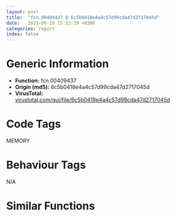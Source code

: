 ```yaml
---
layout: post
title:  "fcn.00409437 @ 6c5b0418e4a4c57d99cda47d2717045d"
date:   2021-09-10 15:52:19 +0300
categories: report
index: false
---
```


# Generic Information
- **Function:** fcn.00409437
- **Origin (md5):** 6c5b0418e4a4c57d99cda47d2717045d
- **VirusTotal:** [virustotal.com/gui/file/6c5b0418e4a4c57d99cda47d2717045d][virustotal_ref]

# Code Tags
<span class="tag" id="MEMORY">MEMORY</span>


# Behaviour Tags
<span class="bhv-tag" id="na">N/A</span>

# Similar Functions
<script type="text/javascript" src="https://www.gstatic.com/charts/loader.js"></script>
<script type="text/javascript">

    google.charts.load('current', {'packages':['corechart']});
    google.charts.setOnLoadCallback(drawChart);

    function drawChart() {
    var data = new google.visualization.DataTable();
        data.addColumn('number', 'X');
        data.addColumn('number', 'Y');
        data.addColumn({type: 'string', role: 'tooltip', 'p': {'html': true}});
        data.addColumn({'type': 'string', 'role': 'style'});
        
        data.addRows([
    [92.9554443359375, -95.44447326660156, '<b><a href="/report/fcn.00409437@6c5b0418e4a4c57d99cda47d2717045d">fcn.00409437</a><br>@6c5b0418e4a4c57d99cda47d2717045d</b><br>push 0xc<br>push 0x435168<br>call fcn.004107bc<br>mov esi, dword[ebp+8]<br>test esi, esi<br>je 0x4094bf<br>cmp dword[0x439d80], 3<br>jne 0x409496<br>push 4<br>call fcn.00412be9<br>pop ecx<br>and dword[ebp-4], 0<br>push esi<br>call fcn.00412c62<br>pop ecx<br>mov dword[ebp-0x1c], eax<br>test eax, eax<br>je 0x409476<br>push esi<br>push eax<br>call fcn.00412c8d<br>pop ecx<br>pop ecx<br>mov dword[ebp-4], 0xfffffffe<br>call fcn.0040948d<br>cmp dword[ebp-0x1c], 0<br>jne 0x4094bf<br>push dword[ebp+8]<br>jmp 0x409497<br>push esi<br>push 0<br>push dword[0x4395bc]<br>call dword[sym.imp.KERNEL32.dll_HeapFree]<br>test eax, eax<br>jne 0x4094bf<br>call fcn.0040dff7<br>mov esi, eax<br>call dword[sym.imp.KERNEL32.dll_GetLastError]<br>push eax<br>call fcn.0040dfbc<br>mov dword[esi], eax<br>pop ecx<br>call fcn.00410801<br>ret <br><eoc> ', 'point { fill-color: #e0440e; }'],
[-49.23756408691406, 40.511287689208984, '<b><a href="/report/fcn.0042911b@9964b63070116cfb2469e51850178af1">fcn.0042911b</a><br>@9964b63070116cfb2469e51850178af1</b><br>push 0xc<br>push 0x444750<br>call fcn.0042de50<br>mov esi, dword[ebp+8]<br>test esi, esi<br>je 0x4291a3<br>cmp dword[0x44a668], 3<br>jne 0x42917a<br>push 4<br>call fcn.0042e9dd<br>pop ecx<br>and dword[ebp-4], 0<br>push esi<br>call fcn.00433318<br>pop ecx<br>mov dword[ebp-0x1c], eax<br>test eax, eax<br>je 0x42915a<br>push esi<br>push eax<br>call fcn.00433348<br>pop ecx<br>pop ecx<br>mov dword[ebp-4], 0xfffffffe<br>call fcn.00429171<br>cmp dword[ebp-0x1c], 0<br>jne 0x4291a3<br>push dword[ebp+8]<br>jmp 0x42917b<br>push esi<br>push 0<br>push dword[0x44a2b4]<br>call dword[sym.imp.KERNEL32.dll_HeapFree]<br>test eax, eax<br>jne 0x4291a3<br>call fcn.0042c32b<br>mov esi, eax<br>call dword[sym.imp.KERNEL32.dll_GetLastError]<br>push eax<br>call fcn.0042c2e9<br>mov dword[esi], eax<br>pop ecx<br>call fcn.0042de95<br>ret <br><eoc> ', 'null'],
[4.334063529968262, 0.9521152377128601, '<b><a href="/report/fcn.00404e6f@e38ba004520fa1a86a35b63e8d5843ef">fcn.00404e6f</a><br>@e38ba004520fa1a86a35b63e8d5843ef</b><br>push 0xc<br>push 0x40b5d0<br>call fcn.004037c4<br>mov esi, dword[ebp+8]<br>test esi, esi<br>je 0x404ef7<br>cmp dword[0x40ea0c], 3<br>jne 0x404ece<br>push 4<br>call fcn.004054f0<br>pop ecx<br>and dword[ebp-4], 0<br>push esi<br>call fcn.0040622d<br>pop ecx<br>mov dword[ebp-0x1c], eax<br>test eax, eax<br>je 0x404eae<br>push esi<br>push eax<br>call fcn.00406258<br>pop ecx<br>pop ecx<br>mov dword[ebp-4], 0xfffffffe<br>call fcn.00404ec5<br>cmp dword[ebp-0x1c], 0<br>jne 0x404ef7<br>push dword[ebp+8]<br>jmp 0x404ecf<br>push esi<br>push 0<br>push dword[0x40d714]<br>call dword[sym.imp.KERNEL32.dll_HeapFree]<br>test eax, eax<br>jne 0x404ef7<br>call fcn.004023fe<br>mov esi, eax<br>call dword[sym.imp.KERNEL32.dll_GetLastError]<br>push eax<br>call fcn.004023c3<br>mov dword[esi], eax<br>pop ecx<br>call fcn.00403809<br>ret <br><eoc> ', 'null'],
[82.39280700683594, 86.15813446044922, '<b><a href="/report/fcn.0047799a@289859175c221b107317af7727d26c17">fcn.0047799a</a><br>@289859175c221b107317af7727d26c17</b><br>push 0xc<br>push 0x4b4348<br>call fcn.0047e1f4<br>mov esi, dword[ebp+8]<br>test esi, esi<br>je 0x477a22<br>cmp dword[0x4d2d94], 3<br>jne 0x4779f9<br>push 4<br>call fcn.00483825<br>pop ecx<br>and dword[ebp-4], 0<br>push esi<br>call fcn.00483deb<br>pop ecx<br>mov dword[ebp-0x1c], eax<br>test eax, eax<br>je 0x4779d9<br>push esi<br>push eax<br>call fcn.00483e1b<br>pop ecx<br>pop ecx<br>mov dword[ebp-4], 0xfffffffe<br>call fcn.004779f0<br>cmp dword[ebp-0x1c], 0<br>jne 0x477a22<br>push dword[ebp+8]<br>jmp 0x4779fa<br>push esi<br>push 0<br>push dword[0x4d2864]<br>call dword[sym.imp.KERNEL32.dll_HeapFree]<br>test eax, eax<br>jne 0x477a22<br>call fcn.0047beaf<br>mov esi, eax<br>call dword[sym.imp.KERNEL32.dll_GetLastError]<br>push eax<br>call fcn.0047be6d<br>mov dword[esi], eax<br>pop ecx<br>call fcn.0047e239<br>ret <br><eoc> ', 'null'],
[9.740138053894043, 76.46041107177734, '<b><a href="/report/fcn.1001427a@4c3818fdf32d89a09257dbc9d3e142ea">fcn.1001427a</a><br>@4c3818fdf32d89a09257dbc9d3e142ea</b><br>push 0xc<br>push 0x10030868<br>call fcn.1001584c<br>mov esi, dword[ebp+8]<br>test esi, esi<br>je 0x10014302<br>cmp dword[0x1004feb8], 3<br>jne 0x100142d9<br>push 4<br>call fcn.1001c69e<br>pop ecx<br>and dword[ebp-4], 0<br>push esi<br>call fcn.1001c717<br>pop ecx<br>mov dword[ebp-0x1c], eax<br>test eax, eax<br>je 0x100142b9<br>push esi<br>push eax<br>call fcn.1001c742<br>pop ecx<br>pop ecx<br>mov dword[ebp-4], 0xfffffffe<br>call fcn.100142d0<br>cmp dword[ebp-0x1c], 0<br>jne 0x10014302<br>push dword[ebp+8]<br>jmp 0x100142da<br>push esi<br>push 0<br>push dword[0x10036480]<br>call dword[sym.imp.KERNEL32.dll_HeapFree]<br>test eax, eax<br>jne 0x10014302<br>call fcn.10017b9f<br>mov esi, eax<br>call dword[sym.imp.KERNEL32.dll_GetLastError]<br>push eax<br>call fcn.10017b64<br>mov dword[esi], eax<br>pop ecx<br>call fcn.10015891<br>ret <br><eoc> ', 'null'],
[-53.042293548583984, -30.400175094604492, '<b><a href="/report/fcn.101006d7@89dc67d2f980e8488f97b1bf8cb24258">fcn.101006d7</a><br>@89dc67d2f980e8488f97b1bf8cb24258</b><br>push 0xc<br>push 0x10178160<br>call fcn.1010e37c<br>mov esi, dword[ebp+8]<br>test esi, esi<br>je 0x1010075f<br>cmp dword[0x102274b8], 3<br>jne 0x10100736<br>push 4<br>call fcn.1010f514<br>pop ecx<br>and dword[ebp-4], 0<br>push esi<br>call fcn.1010f547<br>pop ecx<br>mov dword[ebp-0x1c], eax<br>test eax, eax<br>je 0x10100716<br>push esi<br>push eax<br>call fcn.1010f577<br>pop ecx<br>pop ecx<br>mov dword[ebp-4], 0xfffffffe<br>call fcn.1010072d<br>cmp dword[ebp-0x1c], 0<br>jne 0x1010075f<br>push dword[ebp+8]<br>jmp 0x10100737<br>push esi<br>push 0<br>push dword[0x101b16f4]<br>call dword[sym.imp.KERNEL32.dll_HeapFree]<br>test eax, eax<br>jne 0x1010075f<br>call fcn.10105d26<br>mov esi, eax<br>call dword[sym.imp.KERNEL32.dll_GetLastError]<br>push eax<br>call fcn.10105ce4<br>mov dword[esi], eax<br>pop ecx<br>call fcn.1010e3c1<br>ret <br><eoc> ', 'null'],
[74.50749206542969, -31.186363220214844, '<b><a href="/report/fcn.0057250f@c60344b51fa39a329b92557d24ff7670">fcn.0057250f</a><br>@c60344b51fa39a329b92557d24ff7670</b><br>push 0xc<br>push 0x5e9018<br>call fcn.0057a7dc<br>mov esi, dword[ebp+8]<br>test esi, esi<br>je 0x572597<br>cmp dword[0x611708], 3<br>jne 0x57256e<br>push 4<br>call fcn.00580c54<br>pop ecx<br>and dword[ebp-4], 0<br>push esi<br>call fcn.00580c87<br>pop ecx<br>mov dword[ebp-0x1c], eax<br>test eax, eax<br>je 0x57254e<br>push esi<br>push eax<br>call fcn.00580cb7<br>pop ecx<br>pop ecx<br>mov dword[ebp-4], 0xfffffffe<br>call fcn.00572565<br>cmp dword[ebp-0x1c], 0<br>jne 0x572597<br>push dword[ebp+8]<br>jmp 0x57256f<br>push esi<br>push 0<br>push dword[0x60fd54]<br>call dword[sym.imp.KERNEL32.dll_HeapFree]<br>test eax, eax<br>jne 0x572597<br>call fcn.00575c5a<br>mov esi, eax<br>call dword[sym.imp.KERNEL32.dll_GetLastError]<br>push eax<br>call fcn.00575c18<br>mov dword[esi], eax<br>pop ecx<br>call fcn.0057a821<br>ret <br><eoc> ', 'null'],
[20.422887802124023, -57.5903434753418, '<b><a href="/report/fcn.0043a29e@46f6c2adf1fd4d1453ed312ca79dd9bf">fcn.0043a29e</a><br>@46f6c2adf1fd4d1453ed312ca79dd9bf</b><br>push 0xc<br>push 0x446ee0<br>call fcn.00438260<br>mov esi, dword[ebp+8]<br>test esi, esi<br>je 0x43a326<br>cmp dword[0x44a184], 3<br>jne 0x43a2fd<br>push 4<br>call fcn.004386b0<br>pop ecx<br>and dword[ebp-4], 0<br>push esi<br>call fcn.0043ba4d<br>pop ecx<br>mov dword[ebp-0x1c], eax<br>test eax, eax<br>je 0x43a2dd<br>push esi<br>push eax<br>call fcn.0043ba78<br>pop ecx<br>pop ecx<br>mov dword[ebp-4], 0xfffffffe<br>call fcn.0043a2f4<br>cmp dword[ebp-0x1c], 0<br>jne 0x43a326<br>push dword[ebp+8]<br>jmp 0x43a2fe<br>push esi<br>push 0<br>push dword[0x449e94]<br>call dword[sym.imp.KERNEL32.dll_HeapFree]<br>test eax, eax<br>jne 0x43a326<br>call fcn.00438897<br>mov esi, eax<br>call dword[sym.imp.KERNEL32.dll_GetLastError]<br>push eax<br>call fcn.0043885c<br>mov dword[esi], eax<br>pop ecx<br>call fcn.004382a5<br>ret <br><eoc> ', 'null'],
[31.524864196777344, -123.52296447753906, '<b><a href="/report/fcn.0040c0ab@de21a548b66aa6c0b17491b6a31e14fa">fcn.0040c0ab</a><br>@de21a548b66aa6c0b17491b6a31e14fa</b><br>push 0xc<br>push 0x446dc8<br>call fcn.0040fac8<br>mov esi, dword[ebp+8]<br>test esi, esi<br>je 0x40c133<br>cmp dword[0x44a55c], 3<br>jne 0x40c10a<br>push 4<br>call fcn.004145c0<br>pop ecx<br>and dword[ebp-4], 0<br>push esi<br>call fcn.004146dc<br>pop ecx<br>mov dword[ebp-0x1c], eax<br>test eax, eax<br>je 0x40c0ea<br>push esi<br>push eax<br>call fcn.00414707<br>pop ecx<br>pop ecx<br>mov dword[ebp-4], 0xfffffffe<br>call fcn.0040c101<br>cmp dword[ebp-0x1c], 0<br>jne 0x40c133<br>push dword[ebp+8]<br>jmp 0x40c10b<br>push esi<br>push 0<br>push dword[0x449c70]<br>call dword[sym.imp.KERNEL32.dll_HeapFree]<br>test eax, eax<br>jne 0x40c133<br>call fcn.00410c8f<br>mov esi, eax<br>call dword[sym.imp.KERNEL32.dll_GetLastError]<br>push eax<br>call fcn.00410c54<br>mov dword[esi], eax<br>pop ecx<br>call fcn.0040fb0d<br>ret <br><eoc> ', 'null'],
[-194.73968505859375, -41.06681442260742, '<b><a href="/report/fcn.459be31d@284c9c9722cef7520dddfe58806fd72f">fcn.459be31d</a><br>@284c9c9722cef7520dddfe58806fd72f</b><br>push 0xc<br>push 0x45a52a78<br>call fcn.459beb3c<br>mov esi, dword[ebp+8]<br>test esi, esi<br>je 0x459be3a5<br>cmp dword[0x45a6fa50], 3<br>jne 0x459be37c<br>push 4<br>call fcn.459c2e6e<br>pop ecx<br>and dword[ebp-4], 0<br>push esi<br>call fcn.459c2f8a<br>pop ecx<br>mov dword[ebp-0x1c], eax<br>test eax, eax<br>je 0x459be35c<br>push esi<br>push eax<br>call fcn.459c2fb5<br>pop ecx<br>pop ecx<br>mov dword[ebp-4], 0xfffffffe<br>call fcn.459be373<br>cmp dword[ebp-0x1c], 0<br>jne 0x459be3a5<br>push dword[ebp+8]<br>jmp 0x459be37d<br>push esi<br>push 0<br>push dword[0x45a6f6b4]<br>call dword[sym.imp.KERNEL32.dll_HeapFree]<br>test eax, eax<br>jne 0x459be3a5<br>call fcn.459c2c12<br>mov esi, eax<br>call dword[sym.imp.KERNEL32.dll_GetLastError]<br>push eax<br>call main<br>mov dword[esi], eax<br>pop ecx<br>call fcn.459beb81<br>ret <br><eoc> ', 'null'],
[-195.62899780273438, -1.9978636503219604, '<b><a href="/report/fcn.1000174e@dc3e2cdf680078d293de3e2d92ba613c">fcn.1000174e</a><br>@dc3e2cdf680078d293de3e2d92ba613c</b><br>push 0xc<br>push 0x1000ccb8<br>call fcn.10002f24<br>mov esi, dword[ebp+8]<br>test esi, esi<br>je 0x100017d6<br>cmp dword[0x1000fad8], 3<br>jne 0x100017ad<br>push 4<br>call fcn.1000337b<br>pop ecx<br>and dword[ebp-4], 0<br>push esi<br>call fcn.100033ae<br>pop ecx<br>mov dword[ebp-0x1c], eax<br>test eax, eax<br>je 0x1000178d<br>push esi<br>push eax<br>call fcn.100033de<br>pop ecx<br>pop ecx<br>mov dword[ebp-4], 0xfffffffe<br>call main<br>cmp dword[ebp-0x1c], 0<br>jne 0x100017d6<br>push dword[ebp+8]<br>jmp 0x100017ae<br>push esi<br>push 0<br>push dword[0x1000f4a4]<br>call dword[sym.imp.KERNEL32.dll_HeapFree]<br>test eax, eax<br>jne 0x100017d6<br>call fcn.100031ec<br>mov esi, eax<br>call dword[sym.imp.KERNEL32.dll_GetLastError]<br>push eax<br>call fcn.100031aa<br>mov dword[esi], eax<br>pop ecx<br>call fcn.10002f69<br>ret <br><eoc> ', 'null'],
[125.25994873046875, 25.400230407714844, '<b><a href="/report/fcn.0040454e@eb7f7fa38880dd66bab8caf5987e5b1a">fcn.0040454e</a><br>@eb7f7fa38880dd66bab8caf5987e5b1a</b><br>push 0xc<br>push 0x4211d0<br>call fcn.00401e90<br>mov esi, dword[ebp+8]<br>test esi, esi<br>je 0x4045d6<br>cmp dword[0x4b27bc], 3<br>jne 0x4045ad<br>push 4<br>call fcn.0040498a<br>pop ecx<br>and dword[ebp-4], 0<br>push esi<br>call fcn.00406575<br>pop ecx<br>mov dword[ebp-0x1c], eax<br>test eax, eax<br>je 0x40458d<br>push esi<br>push eax<br>call fcn.004065a5<br>pop ecx<br>pop ecx<br>mov dword[ebp-4], 0xfffffffe<br>call fcn.004045a4<br>cmp dword[ebp-0x1c], 0<br>jne 0x4045d6<br>push dword[ebp+8]<br>jmp 0x4045ae<br>push esi<br>push 0<br>push dword[0x4238dc]<br>call dword[sym.imp.KERNEL32.dll_HeapFree]<br>test eax, eax<br>jne 0x4045d6<br>call fcn.00401e44<br>mov esi, eax<br>call dword[sym.imp.KERNEL32.dll_GetLastError]<br>push eax<br>call fcn.00401e02<br>mov dword[esi], eax<br>pop ecx<br>call fcn.00401ed5<br>ret <br><eoc> ', 'null'],
[-35.05827713012695, -95.44391632080078, '<b><a href="/report/fcn.0043501a@7b00dd8f2abf54a73bfb09681334ff78">fcn.0043501a</a><br>@7b00dd8f2abf54a73bfb09681334ff78</b><br>push 0xc<br>push 0x461cc8<br>call fcn.0043968c<br>mov esi, dword[ebp+8]<br>test esi, esi<br>je 0x4350a2<br>cmp dword[0x46c694], 3<br>jne 0x435079<br>push 4<br>call fcn.0043acee<br>pop ecx<br>and dword[ebp-4], 0<br>push esi<br>call fcn.0043ad67<br>pop ecx<br>mov dword[ebp-0x1c], eax<br>test eax, eax<br>je 0x435059<br>push esi<br>push eax<br>call fcn.0043ad92<br>pop ecx<br>pop ecx<br>mov dword[ebp-4], 0xfffffffe<br>call fcn.00435070<br>cmp dword[ebp-0x1c], 0<br>jne 0x4350a2<br>push dword[ebp+8]<br>jmp 0x43507a<br>push esi<br>push 0<br>push dword[0x46aa8c]<br>call dword[sym.imp.KERNEL32.dll_HeapFree]<br>test eax, eax<br>jne 0x4350a2<br>call fcn.00439356<br>mov esi, eax<br>call dword[sym.imp.KERNEL32.dll_GetLastError]<br>push eax<br>call fcn.0043931b<br>mov dword[esi], eax<br>pop ecx<br>call fcn.004396d1<br>ret <br><eoc> ', 'null'],
[57.45963668823242, 26.14327621459961, '<b><a href="/report/fcn.00495a9c@279a61b1e76da49531f1f16fd1102a2d">fcn.00495a9c</a><br>@279a61b1e76da49531f1f16fd1102a2d</b><br>push 0xc<br>push 0x51e468<br>call fcn.00498d8c<br>mov esi, dword[ebp+8]<br>test esi, esi<br>je 0x495b24<br>cmp dword[0x5448e0], 3<br>jne 0x495afb<br>push 4<br>call fcn.004a1837<br>pop ecx<br>and dword[ebp-4], 0<br>push esi<br>call fcn.004a3ffc<br>pop ecx<br>mov dword[ebp-0x1c], eax<br>test eax, eax<br>je 0x495adb<br>push esi<br>push eax<br>call fcn.004a402c<br>pop ecx<br>pop ecx<br>mov dword[ebp-4], 0xfffffffe<br>call fcn.00495af2<br>cmp dword[ebp-0x1c], 0<br>jne 0x495b24<br>push dword[ebp+8]<br>jmp 0x495afc<br>push esi<br>push 0<br>push dword[0x543ef8]<br>call dword[sym.imp.KERNEL32.dll_HeapFree]<br>test eax, eax<br>jne 0x495b24<br>call fcn.00495b6c<br>mov esi, eax<br>call dword[sym.imp.KERNEL32.dll_GetLastError]<br>push eax<br>call fcn.00495b2a<br>mov dword[esi], eax<br>pop ecx<br>call fcn.00498dd1<br>ret <br><eoc> ', 'null'],
[140.39613342285156, -42.81700134277344, '<b><a href="/report/fcn.100223a2@481b545f5c18f2fce1caac67ddc419e8">fcn.100223a2</a><br>@481b545f5c18f2fce1caac67ddc419e8</b><br>push 0xc<br>push 0x1005d350<br>call fcn.100266b4<br>mov esi, dword[ebp+8]<br>test esi, esi<br>je 0x1002242a<br>cmp dword[0x100670d0], 3<br>jne 0x10022401<br>push 4<br>call fcn.10029565<br>pop ecx<br>and dword[ebp-4], 0<br>push esi<br>call fcn.10029681<br>pop ecx<br>mov dword[ebp-0x1c], eax<br>test eax, eax<br>je 0x100223e1<br>push esi<br>push eax<br>call fcn.100296ac<br>pop ecx<br>pop ecx<br>mov dword[ebp-4], 0xfffffffe<br>call fcn.100223f8<br>cmp dword[ebp-0x1c], 0<br>jne 0x1002242a<br>push dword[ebp+8]<br>jmp 0x10022402<br>push esi<br>push 0<br>push dword[0x100656dc]<br>call dword[sym.imp.KERNEL32.dll_HeapFree]<br>test eax, eax<br>jne 0x1002242a<br>call fcn.100235eb<br>mov esi, eax<br>call dword[sym.imp.KERNEL32.dll_GetLastError]<br>push eax<br>call fcn.100235b0<br>mov dword[esi], eax<br>pop ecx<br>call fcn.100266f9<br>ret <br><eoc> ', 'null'],

        ]);

    var options = {
        title: 'Similarity Plot',
        legend: 'none',
        colors: ['#dedbd9', '#e6693e', '#ec8f6e', '#f3b49f', '#f6c7b6'],
        tooltip: {isHtml: true, trigger: 'both'},
        explorer: {
        actions: ["dragToZoom", "rightClickToReset"],
        },
        chartArea: {
        width: '80%',
        height: '80%'
        },
        width: '100%',
        height: '100%'
    };

    var chart = new google.visualization.ScatterChart(document.getElementById('chart_div'));

    chart.draw(data, options);
    }
    
</script>


<div id="chart_div" style="width: 100%px; height: 100%;"></div>

# Disassembled Code
{% highlight nasm %}

push 0xc
push 0x435168
call fcn.004107bc
mov esi, dword[ebp+8]
test esi, esi
je 0x4094bf
cmp dword[0x439d80], 3
jne 0x409496
push 4
call fcn.00412be9
pop ecx
and dword[ebp-4], 0
push esi
call fcn.00412c62
pop ecx
mov dword[ebp-0x1c], eax
test eax, eax
je 0x409476
push esi
push eax
call fcn.00412c8d
pop ecx
pop ecx
mov dword[ebp-4], 0xfffffffe
call fcn.0040948d
cmp dword[ebp-0x1c], 0
jne 0x4094bf
push dword[ebp+8]
jmp 0x409497
push esi
push 0
push dword[0x4395bc]
call dword[sym.imp.KERNEL32.dll_HeapFree]
test eax, eax
jne 0x4094bf
call fcn.0040dff7
mov esi, eax
call dword[sym.imp.KERNEL32.dll_GetLastError]
push eax
call fcn.0040dfbc
mov dword[esi], eax
pop ecx
call fcn.00410801
ret

{% endhighlight %}

[virustotal_ref]: https://www.virustotal.com/gui/file/6c5b0418e4a4c57d99cda47d2717045d